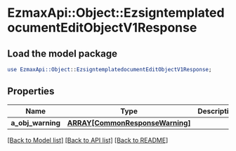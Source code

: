 # EzmaxApi::Object::EzsigntemplatedocumentEditObjectV1Response

## Load the model package
```perl
use EzmaxApi::Object::EzsigntemplatedocumentEditObjectV1Response;
```

## Properties
Name | Type | Description | Notes
------------ | ------------- | ------------- | -------------
**a_obj_warning** | [**ARRAY[CommonResponseWarning]**](CommonResponseWarning.md) |  | [optional] 

[[Back to Model list]](../README.md#documentation-for-models) [[Back to API list]](../README.md#documentation-for-api-endpoints) [[Back to README]](../README.md)



